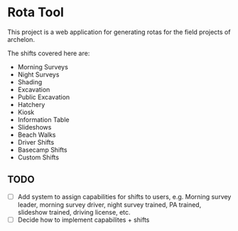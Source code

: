 # Rota Tool

This project is a web application for generating rotas for the field projects of archelon.

The shifts covered here are:

- Morning Surveys
- Night Surveys
- Shading
- Excavation
- Public Excavation
- Hatchery
- Kiosk
- Information Table
- Slideshows
- Beach Walks
- Driver Shifts
- Basecamp Shifts
- Custom Shifts

## TODO

- [ ] Add system to assign capabilities for shifts to users, e.g. Morning survey leader, morning survey driver, night survey trained, PA trained, slideshow trained, driving license, etc. 
- [ ] Decide how to implement capabilites + shifts